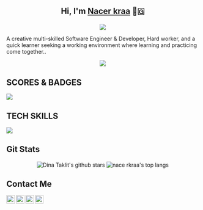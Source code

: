 ## <p align=center>  <strong> Hi, I'm [Nacer kraa](https://www.nacerkraa.me) 👋🇬 </strong> <p>

<p align=center>  
  <img src='https://readme-typing-svg.herokuapp.com?font=product+sans&color=06ACBD&center=true&lines=%24%20nacer%20kraa%20-KR%20devloper%20nacerkraa.me&duration=7000'>
</p>

<!--
- I build things in java (or python these days)💚..

✨ Highlights ✨

- 🔭 I’m currently study on unversity.
- 🌱 I’m currently learning machine learning using python.
- 👯 I’m looking to collaborate on .Net Remoting chat application.
- 🤔 I’m looking for help with react.
- 💬 Ask me about spring mvc, java, c#.
- 📫 How to reach me: nacerkraa@gmail.com.
- 😄 Pronouns: kaido.
-->

A creative multi-skilled Software Engineer & Developer, Hard worker, and a quick learner seeking a working environment where learning and practicing come together..


<p align=center>  <strong>
<img src='https://komarev.com/ghpvc/?username=nacerkraa1903&color=008080'>
</strong> </p>

## SCORES & BADGES

<img
  src="https://cr-ss-service.azurewebsites.net/api/ScreenShot?widget=summary&username=nacerkraa&branding=false"
/>



## TECH SKILLS
<img
  src="https://cr-skills-chart-widget.azurewebsites.net/api/api?username=nacerkraa&width=840&height=200&skills=JavaScript,HTML,CSS,SCSS,Bootstrap,TypeScript,JSON,Python,Gulp,SASS,ReactJS,NodeJS,Shell,Flask,Batchfile"
/>

## Git Stats
<p align='center'>
  <img align="center" src="https://github-readme-stats.vercel.app/api?username=nacerkraa&bg_color=071A2C&icon_color=d73d4e&show_icons=true&count_private=true&theme=tokyonight&line_height=27&text_color=FFFFFF" alt="Dina Taklit's github stars"/>

  <img align="center" src="https://github-readme-stats.vercel.app/api/top-langs/?username=nacerkraa&langs_count=8&layout=compact&bg_color=071A2C&text_color=FFFFFF" alt="nace rkraa's top langs"/>
</p>





<!--
## My Coding activities
<img align="center" src="https://github-readme-stats.vercel.app/api/wakatime?username=nacerkraa&theme=dark&hide_border=true&border_radius=20&layout=compact" alt="My Waka stats" />
[![willianrod's wakatime stats](https://github-readme-stats.vercel.app/api/wakatime?username=nacerkraa)](https://github.com/anuraghazra/github-readme-stats)
-->


## Contact Me 

<p align=center>  
<a href="https://www.linkedin.com/in/nacerkraa/">
  <img align="left" alt="Nacer Kraa' LinkedIn" width="22px" src="https://cdn.jsdelivr.net/npm/simple-icons@v3/icons/linkedin.svg" />
</a>
  
<a href="https://www.facebook.com/profile.php?id=100040581967804">
  <img align="left" alt="Nacer KRAA | Facebook" width="22px" src="https://cdn.jsdelivr.net/npm/simple-icons@3.11.0/icons/facebook.svg" />
</a>

<a href="https://github.com/nacerkraa">
  <img align="left" alt="Nacer KRAA | Github" width="22px" src="https://cdn.jsdelivr.net/npm/simple-icons@v3/icons/github.svg" />
</a>

<a href="https://stackoverflow.com/users/18560794/nacer-kraa">
  <img align="left" alt="Nacer KRAA | Stack Overflow" width="22px" src="https://cdn.jsdelivr.net/npm/simple-icons@3.11.0/icons/stackoverflow.svg" />
</a>

<br/>
<br/>
</p>

